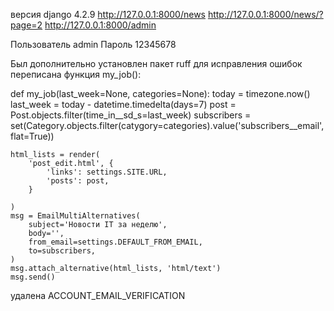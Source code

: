 

версия django 4.2.9
http://127.0.0.1:8000/news
http://127.0.0.1:8000/news/?page=2
http://127.0.0.1:8000/admin


Пользователь admin
Пароль 12345678

Был дополнительно установлен пакет ruff для исправления ошибок
переписана функция my_job():

def my_job(last_week=None, categories=None):
    today = timezone.now()
    last_week = today - datetime.timedelta(days=7)
    post = Post.objects.filter(time_in__sd_s=last_week)
    subscribers = set(Category.objects.filter(catygory=categories).value('subscribers__email', flat=True))

    html_lists = render(
        'post_edit.html', {
            'links': settings.SITE.URL,
            'posts': post,
        }

    )
    msg = EmailMultiAlternatives(
        subject='Новости IT за неделю',
        body='',
        from_email=settings.DEFAULT_FROM_EMAIL,
        to=subscribers,
    )
    msg.attach_alternative(html_lists, 'html/text')
    msg.send()

удалена ACCOUNT_EMAIL_VERIFICATION


